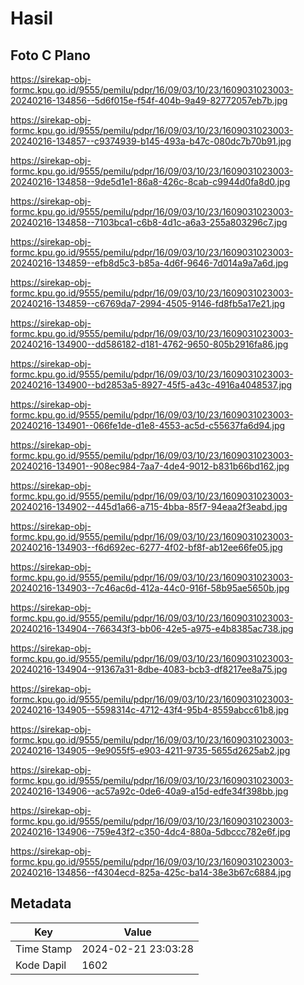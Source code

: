 # Hasil

## Foto C Plano

https://sirekap-obj-formc.kpu.go.id/9555/pemilu/pdpr/16/09/03/10/23/1609031023003-20240216-134856--5d6f015e-f54f-404b-9a49-82772057eb7b.jpg

https://sirekap-obj-formc.kpu.go.id/9555/pemilu/pdpr/16/09/03/10/23/1609031023003-20240216-134857--c9374939-b145-493a-b47c-080dc7b70b91.jpg

https://sirekap-obj-formc.kpu.go.id/9555/pemilu/pdpr/16/09/03/10/23/1609031023003-20240216-134858--9de5d1e1-86a8-426c-8cab-c9944d0fa8d0.jpg

https://sirekap-obj-formc.kpu.go.id/9555/pemilu/pdpr/16/09/03/10/23/1609031023003-20240216-134858--7103bca1-c6b8-4d1c-a6a3-255a803296c7.jpg

https://sirekap-obj-formc.kpu.go.id/9555/pemilu/pdpr/16/09/03/10/23/1609031023003-20240216-134859--efb8d5c3-b85a-4d6f-9646-7d014a9a7a6d.jpg

https://sirekap-obj-formc.kpu.go.id/9555/pemilu/pdpr/16/09/03/10/23/1609031023003-20240216-134859--c6769da7-2994-4505-9146-fd8fb5a17e21.jpg

https://sirekap-obj-formc.kpu.go.id/9555/pemilu/pdpr/16/09/03/10/23/1609031023003-20240216-134900--dd586182-d181-4762-9650-805b2916fa86.jpg

https://sirekap-obj-formc.kpu.go.id/9555/pemilu/pdpr/16/09/03/10/23/1609031023003-20240216-134900--bd2853a5-8927-45f5-a43c-4916a4048537.jpg

https://sirekap-obj-formc.kpu.go.id/9555/pemilu/pdpr/16/09/03/10/23/1609031023003-20240216-134901--066fe1de-d1e8-4553-ac5d-c55637fa6d94.jpg

https://sirekap-obj-formc.kpu.go.id/9555/pemilu/pdpr/16/09/03/10/23/1609031023003-20240216-134901--908ec984-7aa7-4de4-9012-b831b66bd162.jpg

https://sirekap-obj-formc.kpu.go.id/9555/pemilu/pdpr/16/09/03/10/23/1609031023003-20240216-134902--445d1a66-a715-4bba-85f7-94eaa2f3eabd.jpg

https://sirekap-obj-formc.kpu.go.id/9555/pemilu/pdpr/16/09/03/10/23/1609031023003-20240216-134903--f6d692ec-6277-4f02-bf8f-ab12ee66fe05.jpg

https://sirekap-obj-formc.kpu.go.id/9555/pemilu/pdpr/16/09/03/10/23/1609031023003-20240216-134903--7c46ac6d-412a-44c0-916f-58b95ae5650b.jpg

https://sirekap-obj-formc.kpu.go.id/9555/pemilu/pdpr/16/09/03/10/23/1609031023003-20240216-134904--766343f3-bb06-42e5-a975-e4b8385ac738.jpg

https://sirekap-obj-formc.kpu.go.id/9555/pemilu/pdpr/16/09/03/10/23/1609031023003-20240216-134904--91367a31-8dbe-4083-bcb3-df8217ee8a75.jpg

https://sirekap-obj-formc.kpu.go.id/9555/pemilu/pdpr/16/09/03/10/23/1609031023003-20240216-134905--5598314c-4712-43f4-95b4-8559abcc61b8.jpg

https://sirekap-obj-formc.kpu.go.id/9555/pemilu/pdpr/16/09/03/10/23/1609031023003-20240216-134905--9e9055f5-e903-4211-9735-5655d2625ab2.jpg

https://sirekap-obj-formc.kpu.go.id/9555/pemilu/pdpr/16/09/03/10/23/1609031023003-20240216-134906--ac57a92c-0de6-40a9-a15d-edfe34f398bb.jpg

https://sirekap-obj-formc.kpu.go.id/9555/pemilu/pdpr/16/09/03/10/23/1609031023003-20240216-134906--759e43f2-c350-4dc4-880a-5dbccc782e6f.jpg

https://sirekap-obj-formc.kpu.go.id/9555/pemilu/pdpr/16/09/03/10/23/1609031023003-20240216-134856--f4304ecd-825a-425c-ba14-38e3b67c6884.jpg


## Metadata

| Key        | Value               |
| ---------- | ------------------- |
| Time Stamp | 2024-02-21 23:03:28 |
| Kode Dapil | 1602                |



